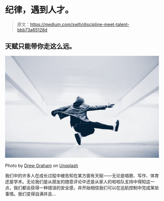 # 纪律，遇到人才。

> 原文：<https://medium.com/swlh/discipline-meet-talent-bbb73a65128d>

## 天赋只能带你走这么远。

![](img/04d008b47ac59ef3b55132b1b027470a.png)

Photo by [Drew Graham](https://unsplash.com/@dizzyd718?utm_source=unsplash&utm_medium=referral&utm_content=creditCopyText) on [Unsplash](https://unsplash.com/?utm_source=unsplash&utm_medium=referral&utm_content=creditCopyText)

我们中的许多人在成长过程中被告知在某方面有天赋——无论是唱歌、写作、体育还是学术。无论我们是从朋友的随意评论中还是从家人的啦啦队支持中得知这一点，我们都会获得一种错误的安全感，并开始相信我们可以在巡航控制中完成某些事情。我们变得自满并且…